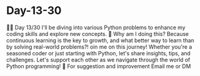 # Day-13-30
🐍💡 Day 13/30 I'll be diving into various Python problems to enhance my coding skills and explore new concepts. 🚀 Why am I doing this? Because continuous learning is the key to growth, and what better way to learn than by solving real-world problems?! oin me on this journey! Whether you're a seasoned coder or just starting with Python, let's share insights, tips, and challenges. Let's support each other as we navigate through the world of Python programming! 🤝 For suggestion and improvement Email me or DM
